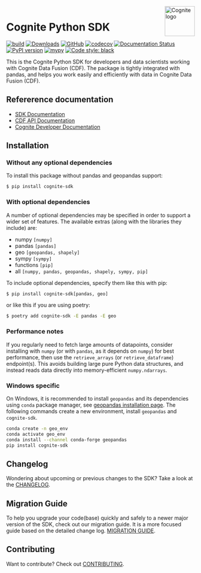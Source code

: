 <a href="https://cognite.com/">
    <img src="https://github.com/cognitedata/cognite-python-docs/blob/master/img/cognite_logo.png" alt="Cognite logo" title="Cognite" align="right" height="80" />
</a>

Cognite Python SDK
==========================
[![build](https://github.com/cognitedata/cognite-sdk-python/workflows/release/badge.svg)](https://github.com/cognitedata/cognite-sdk-python/actions?query=workflow:release)
[![Downloads](https://img.shields.io/pypi/dm/cognite-sdk)](https://pypistats.org/packages/cognite-sdk)
[![GitHub](https://img.shields.io/github/license/cognitedata/cognite-sdk-python)](https://github.com/cognitedata/cognite-sdk-python/blob/master/LICENSE)
[![codecov](https://codecov.io/gh/cognitedata/cognite-sdk-python/branch/master/graph/badge.svg)](https://codecov.io/gh/cognitedata/cognite-sdk-python)
[![Documentation Status](https://readthedocs.com/projects/cognite-sdk-python/badge/?version=latest)](https://cognite-sdk-python.readthedocs-hosted.com/en/latest/)
[![PyPI version](https://badge.fury.io/py/cognite-sdk.svg)](https://pypi.org/project/cognite-sdk/)
[![mypy](http://www.mypy-lang.org/static/mypy_badge.svg)](http://mypy-lang.org)
[![Code style: black](https://img.shields.io/badge/code%20style-black-000000.svg)](https://github.com/ambv/black)

This is the Cognite Python SDK for developers and data scientists working with Cognite Data Fusion (CDF).
The package is tightly integrated with pandas, and helps you work easily and efficiently with data in Cognite Data Fusion (CDF).

## Refererence documentation
* [SDK Documentation](https://cognite-sdk-python.readthedocs-hosted.com/en/latest/)
* [CDF API Documentation](https://doc.cognitedata.com/)
* [Cognite Developer Documentation](https://docs.cognite.com/dev/)

## Installation

### Without any optional dependencies

To install this package without pandas and geopandas support:
```bash
$ pip install cognite-sdk
```

### With optional dependencies
A number of optional dependencies may be specified in order to support a wider set of features.
The available extras (along with the libraries they include) are:
- numpy `[numpy]`
- pandas `[pandas]`
- geo `[geopandas, shapely]`
- sympy `[sympy]`
- functions `[pip]`
- all `[numpy, pandas, geopandas, shapely, sympy, pip]`

To include optional dependencies, specify them like this with pip:

```bash
$ pip install cognite-sdk[pandas, geo]
```

or like this if you are using poetry:
```bash
$ poetry add cognite-sdk -E pandas -E geo
```

### Performance notes
If you regularly need to fetch large amounts of datapoints, consider installing with `numpy`
(or with `pandas`, as it depends on `numpy`) for best performance, then use the `retrieve_arrays` (or `retrieve_dataframe`) endpoint(s). This avoids building large pure Python data structures, and instead reads data directly into memory-efficient `numpy.ndarrays`.

### Windows specific

On Windows, it is recommended to install `geopandas` and its dependencies using `conda` package manager,
see [geopandas installation page](https://geopandas.org/en/stable/getting_started/install.html#installation).
The following commands create a new environment, install `geopandas` and `cognite-sdk`.

```bash
conda create -n geo_env
conda activate geo_env
conda install --channel conda-forge geopandas
pip install cognite-sdk
```

## Changelog
Wondering about upcoming or previous changes to the SDK? Take a look at the [CHANGELOG](CHANGELOG.md).

## Migration Guide
To help you upgrade your code(base) quickly and safely to a newer major version of the SDK, check out our migration guide. It is a more focused guide based on the detailed change log. [MIGRATION GUIDE](MIGRATION_GUIDE.md).

## Contributing
Want to contribute? Check out [CONTRIBUTING](CONTRIBUTING.md).
